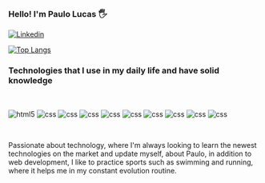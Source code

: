 ### Hello! I'm Paulo Lucas 🖐️

[![Linkedin](https://img.shields.io/badge/LinkedIn-0077B5?style=for-the-badge&logo=linkedin&logoColor=white)](https://www.linkedin.com/in/paulo-lucas-barcellos-lopes-9bb6511b3/)


[![Top Langs](https://github-readme-stats.vercel.app/api/top-langs/?username=lucasbclls&hide_progress=true)](https://github.com/anuraghazra/github-readme-stats)

### Technologies that I use in my daily life and have solid knowledge

<div style="display: inline_block"> <br/>


<img  align="center" alt="html5" src="https://img.shields.io/badge/HTML5-E34F26?style=for-the-badge&logo=html5&logoColor=white"> <img  align="center" alt="css" src="https://img.shields.io/badge/CSS3-1572B6?style=for-the-badge&logo=css3&logoColor=white"> <img  align="center" alt="css" src="https://img.shields.io/badge/JavaScript-323330?style=for-the-badge&logo=javascript&logoColor=F7DF1E"> <img  align="center" alt="css" src="https://img.shields.io/badge/TypeScript-007ACC?style=for-the-badge&logo=typescript&logoColor=white"> <img  align="center" alt="css" src="https://img.shields.io/badge/Vue.js-35495E?style=for-the-badge&logo=vue.js&logoColor=4FC08D"> <img  align="center" alt="css" src="	https://img.shields.io/badge/React-20232A?style=for-the-badge&logo=react&logoColor=61DAFB"> <img  align="center" alt="css" src="	https://img.shields.io/badge/MySQL-00000F?style=for-the-badge&logo=mysql&logoColor=white"> <img  align="center" alt="css" src="https://img.shields.io/badge/PostgreSQL-316192?style=for-the-badge&logo=postgresql&logoColor=white"> <img  align="center" alt="css" src="https://img.shields.io/badge/Laravel-FF2D20?style=for-the-badge&logo=laravel&logoColor=white">
<img  align="center" alt="css" src="https://img.shields.io/badge/PHP-777BB4?style=for-the-badge&logo=php&logoColor=white">
</div> <br/>

Passionate about technology, where I'm always looking to learn the newest technologies on the market and update myself, about Paulo, in addition to web development, I like to practice sports such as swimming and running, where it helps me in my constant evolution routine.
